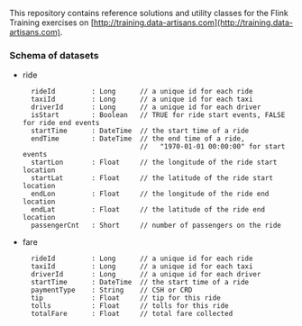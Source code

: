 This repository contains reference solutions and utility classes for the Flink Training exercises 
on [http://training.data-artisans.com](http://training.data-artisans.com).

### Schema of datasets
- ride

        rideId         : Long      // a unique id for each ride
        taxiId         : Long      // a unique id for each taxi
        driverId       : Long      // a unique id for each driver
        isStart        : Boolean   // TRUE for ride start events, FALSE for ride end events
        startTime      : DateTime  // the start time of a ride
        endTime        : DateTime  // the end time of a ride,
                                   //   "1970-01-01 00:00:00" for start events
        startLon       : Float     // the longitude of the ride start location
        startLat       : Float     // the latitude of the ride start location
        endLon         : Float     // the longitude of the ride end location
        endLat         : Float     // the latitude of the ride end location
        passengerCnt   : Short     // number of passengers on the ride
- fare

        rideId         : Long      // a unique id for each ride
        taxiId         : Long      // a unique id for each taxi
        driverId       : Long      // a unique id for each driver
        startTime      : DateTime  // the start time of a ride
        paymentType    : String    // CSH or CRD
        tip            : Float     // tip for this ride
        tolls          : Float     // tolls for this ride
        totalFare      : Float     // total fare collected